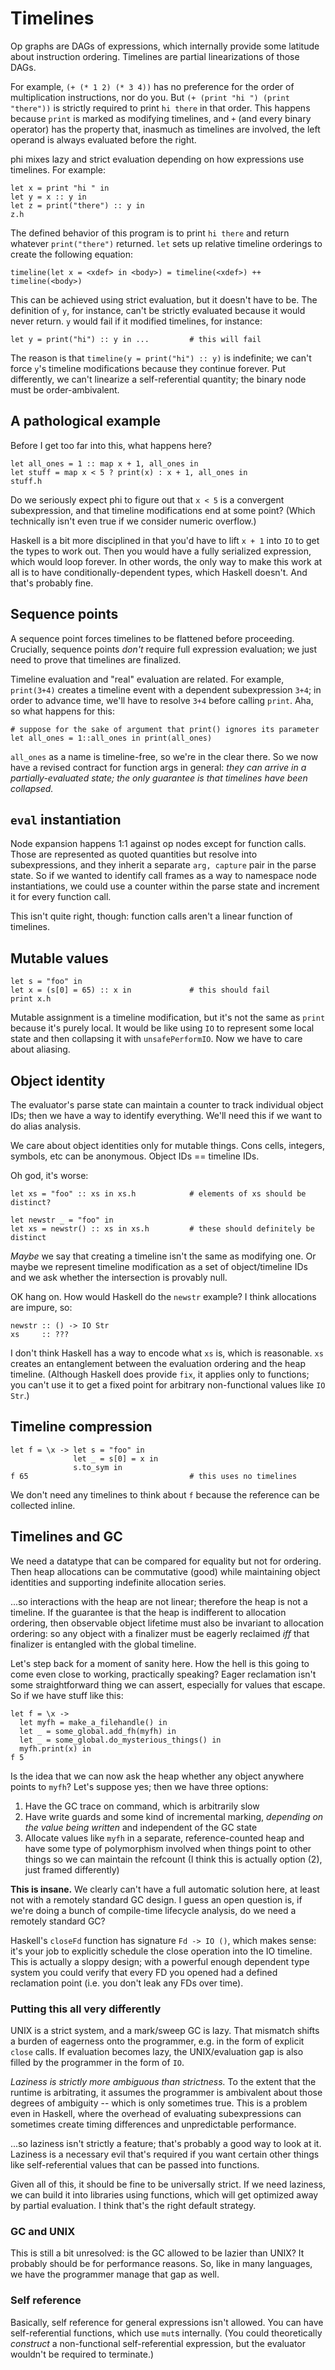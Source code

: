 # Timelines
Op graphs are DAGs of expressions, which internally provide some latitude about
instruction ordering. Timelines are partial linearizations of those DAGs.

For example, `(+ (* 1 2) (* 3 4))` has no preference for the order of
multiplication instructions, nor do you. But `(+ (print "hi ") (print "there"))`
is strictly required to print `hi there` in that order. This happens because
`print` is marked as modifying timelines, and `+` (and every binary operator)
has the property that, inasmuch as timelines are involved, the left operand is
always evaluated before the right.

phi mixes lazy and strict evaluation depending on how expressions use timelines.
For example:

```
let x = print "hi " in
let y = x :: y in
let z = print("there") :: y in
z.h
```

The defined behavior of this program is to print `hi there` and return whatever
`print("there")` returned. `let` sets up relative timeline orderings to create
the following equation:

```
timeline(let x = <xdef> in <body>) = timeline(<xdef>) ++ timeline(<body>)
```

This can be achieved using strict evaluation, but it doesn't have to be. The
definition of `y`, for instance, can't be strictly evaluated because it would
never return. `y` would fail if it modified timelines, for instance:

```
let y = print("hi") :: y in ...         # this will fail
```

The reason is that `timeline(y = print("hi") :: y)` is indefinite; we can't
force `y`'s timeline modifications because they continue forever. Put
differently, we can't linearize a self-referential quantity; the binary node
must be order-ambivalent.

## A pathological example
Before I get too far into this, what happens here?

```
let all_ones = 1 :: map x + 1, all_ones in
let stuff = map x < 5 ? print(x) : x + 1, all_ones in
stuff.h
```

Do we seriously expect phi to figure out that `x < 5` is a convergent
subexpression, and that timeline modifications end at some point? (Which
technically isn't even true if we consider numeric overflow.)

Haskell is a bit more disciplined in that you'd have to lift `x + 1` into `IO`
to get the types to work out. Then you would have a fully serialized expression,
which would loop forever. In other words, the only way to make this work at all
is to have conditionally-dependent types, which Haskell doesn't. And that's
probably fine.

## Sequence points
A sequence point forces timelines to be flattened before proceeding. Crucially,
sequence points _don't_ require full expression evaluation; we just need to
prove that timelines are finalized.

Timeline evaluation and "real" evaluation are related. For example, `print(3+4)`
creates a timeline event with a dependent subexpression `3+4`; in order to
advance time, we'll have to resolve `3+4` before calling `print`. Aha, so what
happens for this:

```
# suppose for the sake of argument that print() ignores its parameter
let all_ones = 1::all_ones in print(all_ones)
```

`all_ones` as a name is timeline-free, so we're in the clear there. So we now
have a revised contract for function args in general: _they can arrive in a
partially-evaluated state; the only guarantee is that timelines have been
collapsed._

## `eval` instantiation
Node expansion happens 1:1 against op nodes except for function calls. Those are
represented as quoted quantities but resolve into subexpressions, and they
inherit a separate `arg, capture` pair in the parse state. So if we wanted to
identify call frames as a way to namespace node instantiations, we could use a
counter within the parse state and increment it for every function call.

This isn't quite right, though: function calls aren't a linear function of
timelines.

## Mutable values
```
let s = "foo" in
let x = (s[0] = 65) :: x in             # this should fail
print x.h
```

Mutable assignment is a timeline modification, but it's not the same as `print`
because it's purely local. It would be like using `IO` to represent some local
state and then collapsing it with `unsafePerformIO`. Now we have to care about
aliasing.

## Object identity
The evaluator's parse state can maintain a counter to track individual object
IDs; then we have a way to identify everything. We'll need this if we want to do
alias analysis.

We care about object identities only for mutable things. Cons cells, integers,
symbols, etc can be anonymous. Object IDs == timeline IDs.

Oh god, it's worse:

```
let xs = "foo" :: xs in xs.h            # elements of xs should be distinct?

let newstr _ = "foo" in
let xs = newstr() :: xs in xs.h         # these should definitely be distinct
```

_Maybe_ we say that creating a timeline isn't the same as modifying one. Or
maybe we represent timeline modification as a set of object/timeline IDs and we
ask whether the intersection is provably null.

OK hang on. How would Haskell do the `newstr` example? I think allocations are
impure, so:

```
newstr :: () -> IO Str
xs     :: ???
```

I don't think Haskell has a way to encode what `xs` is, which is reasonable.
`xs` creates an entanglement between the evaluation ordering and the heap
timeline. (Although Haskell does provide `fix`, it applies only to functions;
you can't use it to get a fixed point for arbitrary non-functional values like
`IO Str`.)

## Timeline compression
```
let f = \x -> let s = "foo" in
              let _ = s[0] = x in
              s.to_sym in
f 65                                    # this uses no timelines
```

We don't need any timelines to think about `f` because the reference can be
collected inline.

## Timelines and GC
We need a datatype that can be compared for equality but not for ordering. Then
heap allocations can be commutative (good) while maintaining object identities
and supporting indefinite allocation series.

...so interactions with the heap are not linear; therefore the heap is not a
timeline. If the guarantee is that the heap is indifferent to allocation
ordering, then observable object lifetime must also be invariant to allocation
ordering: so any object with a finalizer must be eagerly reclaimed _iff_ that
finalizer is entangled with the global timeline.

Let's step back for a moment of sanity here. How the hell is this going to come
even close to working, practically speaking? Eager reclamation isn't some
straightforward thing we can assert, especially for values that escape. So if we
have stuff like this:

```
let f = \x ->
  let myfh = make_a_filehandle() in
  let _ = some_global.add_fh(myfh) in
  let _ = some_global.do_mysterious_things() in
  myfh.print(x) in
f 5
```

Is the idea that we can now ask the heap whether any object anywhere points to
`myfh`? Let's suppose yes; then we have three options:

1. Have the GC trace on command, which is arbitrarily slow
2. Have write guards and some kind of incremental marking, _depending on the
   value being written_ and independent of the GC state
3. Allocate values like `myfh` in a separate, reference-counted heap and have
   some type of polymorphism involved when things point to other things so we
   can maintain the refcount (I think this is actually option (2), just framed
   differently)

**This is insane.** We clearly can't have a full automatic solution here, at
least not with a remotely standard GC design. I guess an open question is, if
we're doing a bunch of compile-time lifecycle analysis, do we need a remotely
standard GC?

Haskell's `closeFd` function has signature `Fd -> IO ()`, which makes sense:
it's your job to explicitly schedule the close operation into the IO timeline.
This is actually a sloppy design; with a powerful enough dependent type system
you could verify that every FD you opened had a defined reclamation point (i.e.
you don't leak any FDs over time).

### Putting this all very differently
UNIX is a strict system, and a mark/sweep GC is lazy. That mismatch shifts a
burden of eagerness onto the programmer, e.g. in the form of explicit `close`
calls. If evaluation becomes lazy, the UNIX/evaluation gap is also filled by the
programmer in the form of `IO`.

_Laziness is strictly more ambiguous than strictness._ To the extent that the
runtime is arbitrating, it assumes the programmer is ambivalent about those
degrees of ambiguity -- which is only sometimes true. This is a problem even in
Haskell, where the overhead of evaluating subexpressions can sometimes create
timing differences and unpredictable performance.

...so laziness isn't strictly a feature; that's probably a good way to look at
it. Laziness is a necessary evil that's required if you want certain other
things like self-referential values that can be passed into functions.

Given all of this, it should be fine to be universally strict. If we need
laziness, we can build it into libraries using functions, which will get
optimized away by partial evaluation. I think that's the right default strategy.

### GC and UNIX
This is still a bit unresolved: is the GC allowed to be lazier than UNIX? It
probably should be for performance reasons. So, like in many languages, we have
the programmer manage that gap as well.

### Self reference
Basically, self reference for general expressions isn't allowed. You can have
self-referential functions, which use `mut`s internally. (You could
theoretically _construct_ a non-functional self-referential expression, but the
evaluator wouldn't be required to terminate.)
